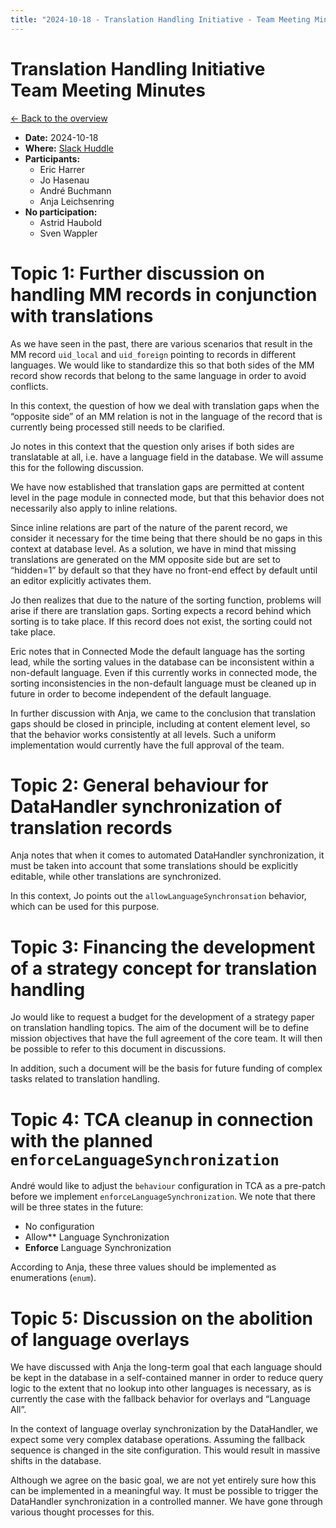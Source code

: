 ```yaml
---
title: "2024-10-18 - Translation Handling Initiative - Team Meeting Minutes"
---
```


# Translation Handling Initiative<br>Team Meeting Minutes

[← Back to the overview](https://notes.typo3.org/s/f3ae8fZSD)

- **Date:** 2024-10-18<br>
- **Where:** [Slack Huddle](https://app.slack.com/huddle/T024TUMLZ/C05D7UF1L8M)
- **Participants:**
  - Eric Harrer
  - Jo Hasenau
  - André Buchmann
  - Anja Leichsenring
- **No participation:**
  - Astrid Haubold
  - Sven Wappler

# Topic 1: Further discussion on handling MM records in conjunction with translations

As we have seen in the past, there are various scenarios that result in the MM record `uid_local` and `uid_foreign` pointing to records in different languages. We would like to standardize this so that both sides of the MM record show records that belong to the same language in order to avoid conflicts.

In this context, the question of how we deal with translation gaps when the “opposite side” of an MM relation is not in the language of the record that is currently being processed still needs to be clarified.

Jo notes in this context that the question only arises if both sides are translatable at all, i.e. have a language field in the database. We will assume this for the following discussion.

We have now established that translation gaps are permitted at content level in the page module in connected mode, but that this behavior does not necessarily also apply to inline relations.

Since inline relations are part of the nature of the parent record, we consider it necessary for the time being that there should be no gaps in this context at database level. As a solution, we have in mind that missing translations are generated on the MM opposite side but are set to “hidden=1” by default so that they have no front-end effect by default until an editor explicitly activates them.

Jo then realizes that due to the nature of the sorting function, problems will arise if there are translation gaps. Sorting expects a record behind which sorting is to take place. If this record does not exist, the sorting could not take place.

Eric notes that in Connected Mode the default language has the sorting lead, while the sorting values in the database can be inconsistent within a non-default language. Even if this currently works in connected mode, the sorting inconsistencies in the non-default language must be cleaned up in future in order to become independent of the default language.

In further discussion with Anja, we came to the conclusion that translation gaps should be closed in principle, including at content element level, so that the behavior works consistently at all levels. Such a uniform implementation would currently have the full approval of the team.

# Topic 2: General behaviour for DataHandler synchronization of translation records

Anja notes that when it comes to automated DataHandler synchronization, it must be taken into account that some translations should be explicitly editable, while other translations are synchronized.

In this context, Jo points out the `allowLanguageSynchronsation` behavior, which can be used for this purpose.

# Topic 3: Financing the development of a strategy concept for translation handling

Jo would like to request a budget for the development of a strategy paper on translation handling topics. The aim of the document will be to define mission objectives that have the full agreement of the core team. It will then be possible to refer to this document in discussions.

In addition, such a document will be the basis for future funding of complex tasks related to translation handling.

# Topic 4: TCA cleanup in connection with the planned `enforceLanguageSynchronization`

André would like to adjust the `behaviour` configuration in TCA as a pre-patch before we implement `enforceLanguageSynchronization`. We note that there will be three states in the future:
- No configuration
- Allow** Language Synchronization
- **Enforce** Language Synchronization

According to Anja, these three values should be implemented as enumerations (`enum`).

# Topic 5: Discussion on the abolition of language overlays

We have discussed with Anja the long-term goal that each language should be kept in the database in a self-contained manner in order to reduce query logic to the extent that no lookup into other languages is necessary, as is currently the case with the fallback behavior for overlays and “Language All”.

In the context of language overlay synchronization by the DataHandler, we expect some very complex database operations. Assuming the fallback sequence is changed in the site configuration. This would result in massive shifts in the database.

Although we agree on the basic goal, we are not yet entirely sure how this can be implemented in a meaningful way. It must be possible to trigger the DataHandler synchronization in a controlled manner. We have gone through various thought processes for this.